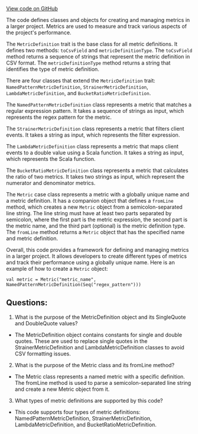 [View code on GitHub](https://github.com/misbahsy/the-algorithm/product-mixer/component-library/src/main/scala/com/twitter/product_mixer/component_library/experiments/metrics/MetricDefinitions.scala)

The code defines classes and objects for creating and managing metrics in a larger project. Metrics are used to measure and track various aspects of the project's performance. 

The `MetricDefinition` trait is the base class for all metric definitions. It defines two methods: `toCsvField` and `metricDefinitionType`. The `toCsvField` method returns a sequence of strings that represent the metric definition in CSV format. The `metricDefinitionType` method returns a string that identifies the type of metric definition. 

There are four classes that extend the `MetricDefinition` trait: `NamedPatternMetricDefinition`, `StrainerMetricDefinition`, `LambdaMetricDefinition`, and `BucketRatioMetricDefinition`. 

The `NamedPatternMetricDefinition` class represents a metric that matches a regular expression pattern. It takes a sequence of strings as input, which represents the regex pattern for the metric. 

The `StrainerMetricDefinition` class represents a metric that filters client events. It takes a string as input, which represents the filter expression. 

The `LambdaMetricDefinition` class represents a metric that maps client events to a double value using a Scala function. It takes a string as input, which represents the Scala function. 

The `BucketRatioMetricDefinition` class represents a metric that calculates the ratio of two metrics. It takes two strings as input, which represent the numerator and denominator metrics. 

The `Metric` case class represents a metric with a globally unique name and a metric definition. It has a companion object that defines a `fromLine` method, which creates a new `Metric` object from a semicolon-separated line string. The line string must have at least two parts separated by semicolon, where the first part is the metric expression, the second part is the metric name, and the third part (optional) is the metric definition type. The `fromLine` method returns a `Metric` object that has the specified name and metric definition. 

Overall, this code provides a framework for defining and managing metrics in a larger project. It allows developers to create different types of metrics and track their performance using a globally unique name. Here is an example of how to create a `Metric` object:

```
val metric = Metric("metric_name", NamedPatternMetricDefinition(Seq("regex_pattern")))
```
## Questions: 
 1. What is the purpose of the MetricDefinition object and its SingleQuote and DoubleQuote values?
- The MetricDefinition object contains constants for single and double quotes. These are used to replace single quotes in the StrainerMetricDefinition and LambdaMetricDefinition classes to avoid CSV formatting issues.

2. What is the purpose of the Metric class and its fromLine method?
- The Metric class represents a named metric with a specific definition. The fromLine method is used to parse a semicolon-separated line string and create a new Metric object from it.

3. What types of metric definitions are supported by this code?
- This code supports four types of metric definitions: NamedPatternMetricDefinition, StrainerMetricDefinition, LambdaMetricDefinition, and BucketRatioMetricDefinition.